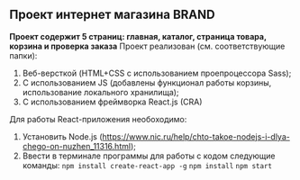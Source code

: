 ## Проект интернет магазина BRAND
**Проект содержит 5 страниц: главная, каталог, страница товара, корзина и проверка заказа**
Проект реализован (см. соответствующие папки):
1) Веб-версткой (HTML+CSS с использованием проепроцессора Sass);
2) С использованием JS (добавлены функционал работы корзины, использование локального хранилища);
3) С использованием фреймворка React.js (CRA)

Для работы React-приложения необоходимо:
1) Установить Node.js (https://www.nic.ru/help/chto-takoe-nodejs-i-dlya-chego-on-nuzhen_11316.html);
2) Ввести в терминале программы для работы с кодом следующие команды:
   ```npm install create-react-app -g```
   ```npm install```
   ```npm start```
